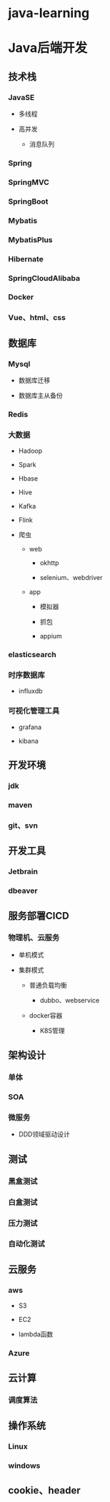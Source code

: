 # java-learning

# Java后端开发

## 技术栈

### JavaSE

- 多线程

- 高并发

	- 消息队列

### Spring

### SpringMVC

### SpringBoot

### Mybatis

### MybatisPlus

### Hibernate

### SpringCloudAlibaba

### Docker

### Vue、html、css

## 数据库

### Mysql

- 数据库迁移

- 数据库主从备份

### Redis

### 大数据

- Hadoop

- Spark

- Hbase

- Hive

- Kafka

- Flink

- 爬虫

	- web

		- okhttp

		- selenium、webdriver

	- app

		- 模拟器

		- 抓包

		- appium

### elasticsearch

### 时序数据库

- influxdb

### 可视化管理工具

- grafana

- kibana

## 开发环境

### jdk

### maven

### git、svn

## 开发工具

### Jetbrain

### dbeaver

## 服务部署CICD

### 物理机、云服务

- 单机模式

- 集群模式

	- 普通负载均衡

		- dubbo、webservice

	- docker容器

		- K8S管理

## 架构设计

### 单体

### SOA

### 微服务

- DDD领域驱动设计

## 测试

### 黑盒测试

### 白盒测试

### 压力测试

### 自动化测试

## 云服务

### aws

- S3

- EC2

- lambda函数

### Azure

## 云计算

### 调度算法

## 操作系统

### Linux

### windows

## cookie、header


